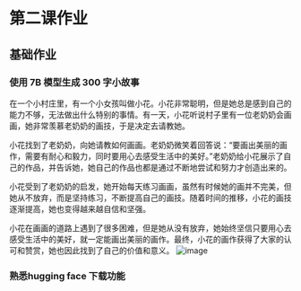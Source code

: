 # 第二课作业
## 基础作业
### 使用 7B 模型生成 300 字小故事
在一个小村庄里，有一个小女孩叫做小花。小花非常聪明，但是她总是感到自己的能力不够，无法做出什么特别的事情。有一天，小花听说村子里有一位老奶奶会画画，她非常羡慕老奶奶的画技，于是决定去请教她。

小花找到了老奶奶，向她请教如何画画。老奶奶微笑着回答说：“要画出美丽的画作，需要有耐心和毅力，同时要用心去感受生活中的美好。”老奶奶给小花展示了自己的作品，并告诉她，她自己的作品也都是通过不断地尝试和努力才创造出来的。

小花受到了老奶奶的启发，她开始每天练习画画，虽然有时候她的画并不完美，但她从不放弃，而是坚持练习，不断提高自己的画技。随着时间的推移，小花的画技逐渐提高，她也变得越来越自信和坚强。

小花在画画的道路上遇到了很多困难，但是她从没有放弃，她始终坚信只要用心去感受生活中的美好，就一定能画出美丽的画作。最终，小花的画作获得了大家的认可和赞赏，她也因此找到了自己的价值和意义。
![image](https://github.com/Rookieaura/InternLM-tutorial-assignments/assets/44491151/42f41902-ca61-454d-aa30-877dca35b439)
### 熟悉hugging face 下载功能

